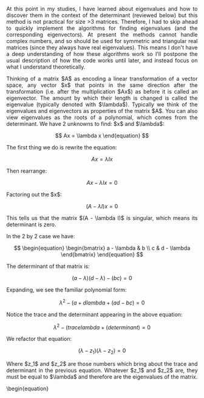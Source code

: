 <div style="text-align: justify">
<p>At this point in my studies, I have learned about eigenvalues and how to
discover them in the context of the determinant (reviewed below) but this
method is not practical for size >3 matrices. Therefore, I had to skip ahead to
quickly implement the algorithms for finding eigenvalues (and the corresponding
eigenvectors). At present the methods cannot handle complex numbers, and so
should be used for symmetric and triangular real matrices (since they always
have real eigenvalues). This means I don't have a deep understanding of how
these algorithms work so I'll postpone the usual description of how the code
works until later, and instead focus on what I understand theoretically.</p>

<p>Thinking of a matrix $A$ as encoding a linear transformation of a vector
space, any vector $x$ that points in the same direction after the
transformation (i.e. after the multiplication $Ax$) as before it is called an
eigenvector. The amount by which their length is changed is called the
eigenvalue (typically denoted with $\lambda$). Typically we think of the
eigenvalues and eigenvectors as properties of the matrix $A$. You can also view
eigenvalues as the roots of a polynomial, which comes from the determinant. We
have 2 unknowns to find: $x$ and $\lambda$:</p>

$$
Ax = \lambda x
\end{equation}
$$

<p>The first thing we do is rewrite the equation:</p>

$$
\begin{equation}
Ax = \lambda Ix
\end{equation}
$$

<p>Then rearrange:</p>

$$
\begin{equation}
Ax - \lambda Ix = 0
\end{equation}
$$

<p>Factoring out the $x$:</p>

$$ 
\begin{equation}
(A - \lambda I)x = 0
\end{equation}
$$

<p>This tells us that the matrix $(A - \lambda I)$ is singular, which means its
determinant is zero.</p>


<p>In the 2 by 2 case we have:</p>

$$ 
\begin{equation}
  \begin{bmatrix}
    a - \lambda & b \\
    c & d - \lambda
  \end{bmatrix}
\end{equation}
$$

<p>The determinant of that matrix is:</p>

$$
\begin{equation}
(a - \lambda)(d - \lambda) - (bc) = 0
\end{equation}
$$

<p>Expanding, we see the familiar polynomial form:</p>

$$
\begin{equation}
\lambda^2 -(a + dlambda + (ad - bc) = 0
\end{equation}
$$

<p>Notice the trace and the determinant appearing in the above equation:</p>

$$
\begin{equation}
\lambda^2 -(tracelambda + (determinant) = 0
\end{equation}
$$

<p>We refactor that equation:</p>

$$
\begin{equation}
(\lambda - z_1)(\lambda - z_2) = 0
\end{equation}
$$
 
<p>Where $z_1$ and $z_2$ are those numbers which bring about the trace and
determinant in the previous equation. Whatever $z_1$ and $z_2$ are, they must
be equal to $\lambda$ and therefore are the eigenvalues of the matrix.</p>
</div>
\begin{equation}
